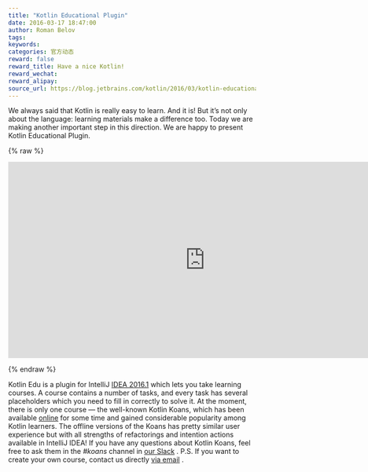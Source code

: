 ```yaml
---
title: "Kotlin Educational Plugin"
date: 2016-03-17 18:47:00
author: Roman Belov
tags:
keywords:
categories: 官方动态
reward: false
reward_title: Have a nice Kotlin!
reward_wechat:
reward_alipay:
source_url: https://blog.jetbrains.com/kotlin/2016/03/kotlin-educational-plugin/
---
```


We always said that Kotlin is really easy to learn. And it is! But it’s not only about the language: learning materials make a difference too. Today we are making another important step in this direction. We are happy to present Kotlin Educational Plugin.

{% raw %}
<p><iframe frameborder="0" height="400" src="https://www.youtube.com/embed/0ponbfQhESY?rel=0&amp;controls=0&amp;showinfo=0" width="800"></iframe></p>
{% endraw %}

Kotlin Edu is a plugin for IntelliJ [IDEA 2016.1](http://blog.jetbrains.com/idea/2016/03/intellij-idea-2016-1-is-here/) which lets you take learning courses. A course contains a number of tasks, and every task has several placeholders which you need to fill in correctly to solve it.
At the moment, there is only one course — the well-known Kotlin Koans, which has been available [online](http://try.kotlinlang.org/koans) for some time and gained considerable popularity among Kotlin learners. The offline versions of the Koans has pretty similar user experience but with all strengths of refactorings and intention actions available in IntelliJ IDEA!
If you have any questions about Kotlin Koans, feel free to ask them in the <em>#koans</em> channel in [our Slack](http://kotlinslackin.herokuapp.com) .
P.S. If you want to create your own course, contact us directly [via email](mailto:roman.belov@jetbrains.com) .
